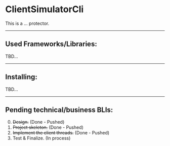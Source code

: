 # ClientSimulatorCli

This is a ... protector. 


****
## Used Frameworks/Libraries:
TBD...
 
 
****
## Installing:
TBD...


****
## Pending technical/business BLIs:
0. ~~Design.~~  (Done - Pushed)  
1. ~~Project skeleton.~~  (Done - Pushed)   
2. ~~Implement the client threads.~~   (Done - Pushed)  
3. Test & Finalize.  (In process)      
